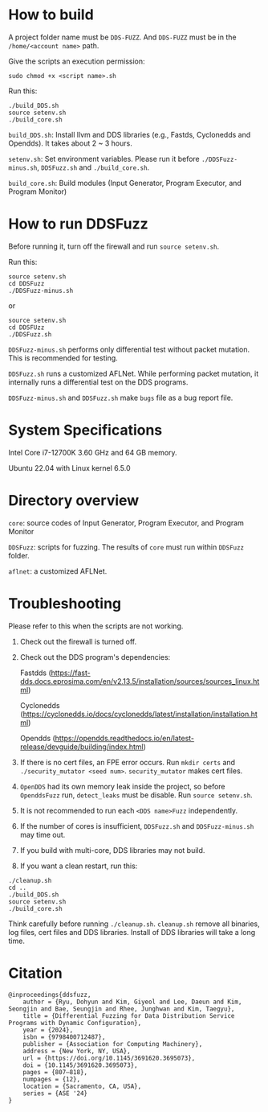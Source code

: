 # How to build
A project folder name must be ```DDS-FUZZ```. And ```DDS-FUZZ``` must be in the ```/home/<account name>``` path.

Give the scripts an execution permission:
```
sudo chmod +x <script name>.sh
```

Run this:
```
./build_DDS.sh
source setenv.sh
./build_core.sh
```

```build_DDS.sh```: Install llvm and DDS libraries (e.g., Fastds, Cyclonedds and Opendds). It takes about 2 ~ 3 hours.

```setenv.sh```: Set environment variables. Please run it before ```./DDSFuzz-minus.sh```, ```DDSFuzz.sh``` and ```./build_core.sh```.

```build_core.sh```: Build modules (Input Generator, Program Executor, and Program Monitor)


# How to run DDSFuzz
Before running it, turn off the firewall and run ```source setenv.sh```.

Run this:
```
source setenv.sh
cd DDSFuzz
./DDSFuzz-minus.sh
```
or
```
source setenv.sh
cd DDSFUzz
./DDSFuzz.sh
```

```DDSFuzz-minus.sh``` performs only differential test without packet mutation. This is recommended for testing.

```DDSFuzz.sh``` runs a customized AFLNet. While performing packet mutation, it internally runs a differential test on the DDS programs.

```DDSFuzz-minus.sh``` and ```DDSFuzz.sh``` make ```bugs``` file as a bug report file.

# System Specifications
Intel Core i7-12700K 3.60 GHz and 64 GB memory.

Ubuntu 22.04 with Linux kernel 6.5.0

# Directory overview
```core```: source codes of Input Generator, Program Executor, and Program Monitor

```DDSFuzz```: scripts for fuzzing. The results of ```core``` must run within ```DDSFuzz``` folder.

```aflnet```: a customized AFLNet.

# Troubleshooting
Please refer to this when the scripts are not working.

1. Check out the firewall is turned off.

2. Check out the DDS program's dependencies:

    Fastdds (https://fast-dds.docs.eprosima.com/en/v2.13.5/installation/sources/sources_linux.html)
    
    Cyclonedds (https://cyclonedds.io/docs/cyclonedds/latest/installation/installation.html)
    
    Opendds (https://opendds.readthedocs.io/en/latest-release/devguide/building/index.html)

3. If there is no cert files, an FPE error occurs.  Run ```mkdir certs``` and ```./security_mutator <seed num>```. ```security_mutator``` makes cert files.

4. ```OpenDDS``` had its own memory leak inside the project, so before ```OpenddsFuzz``` run, ```detect_leaks``` must be disable. Run ```source setenv.sh```.

5. It is not recommended to run each ```<DDS name>Fuzz``` independently.

6. If the number of cores is insufficient, ```DDSFuzz.sh``` and ```DDSFuzz-minus.sh``` may time out.

7. If you build with multi-core, DDS libraries may not build. 

8. If you want a clean restart, run this:
```
./cleanup.sh
cd ..
./build_DDS.sh
source setenv.sh
./build_core.sh

``` 

Think carefully before running ```./cleanup.sh```. ```cleanup.sh``` remove all binaries, log files, cert files and DDS libraries. Install of DDS libraries will take a long time.

# Citation
```
@inproceedings{ddsfuzz,
    author = {Ryu, Dohyun and Kim, Giyeol and Lee, Daeun and Kim, Seongjin and Bae, Seungjin and Rhee, Junghwan and Kim, Taegyu},
    title = {Differential Fuzzing for Data Distribution Service Programs with Dynamic Configuration},
    year = {2024},
    isbn = {9798400712487},
    publisher = {Association for Computing Machinery},
    address = {New York, NY, USA},
    url = {https://doi.org/10.1145/3691620.3695073},
    doi = {10.1145/3691620.3695073},
    pages = {807–818},
    numpages = {12},
    location = {Sacramento, CA, USA},
    series = {ASE '24}
}
```
